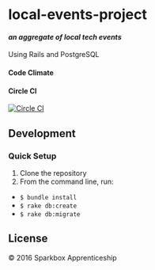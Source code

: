 # local-events-project
#### *an aggregate of local tech events*
Using Rails and PostgreSQL

#### Code Climate

#### Circle CI
[![Circle CI](https://circleci.com/gh/sparkbox/local-events-project.svg?style=svg)](https://circleci.com/gh/sparkbox/local-events-project)

## Development

### Quick Setup

1. Clone the repository
2. From the command line, run:
- `$ bundle install`
- `$ rake db:create`
- `$ rake db:migrate`

## License

&copy; 2016 Sparkbox Apprenticeship
